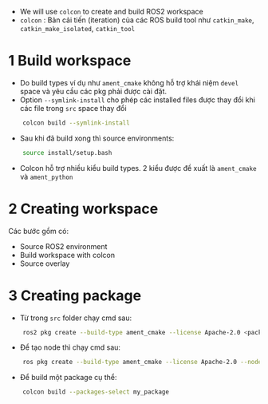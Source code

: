 - We will use `colcon` to create and build ROS2 workspace
- `colcon` : Bản cải tiến (iteration) của các ROS build tool như `catkin_make`, `catkin_make_isolated`, `catkin_tool`

# 1 Build workspace
- Do build types ví dụ như `ament_cmake` không hỗ trợ khái niệm `devel` space và yêu cầu các pkg phải được cài đặt.
- Option `--symlink-install` cho phép các installed files được thay đổi khi các file trong `src` space thay đổi
```bash
	colcon build --symlink-install
```
- Sau khi đã build xong thì source environments:
```bash
	source install/setup.bash
```
- Colcon hỗ trợ nhiều kiểu build types. 2 kiểu được đề xuất là `ament_cmake` và `ament_python`

# 2 Creating workspace

Các bước gồm có:
- Source ROS2 environment
- Build workspace with colcon
- Source overlay

# 3 Creating package
- Từ trong `src` folder chạy cmd sau:
```bash
	ros2 pkg create --build-type ament_cmake --license Apache-2.0 <package_name> # nếu dùng ament_python thì thay ament_cmake
```
- Để tạo node thì chạy cmd sau:
```bash
	ros pkg create --build-type ament_cmake --license Apache-2.0 --node-name <my_node> <my_package>
```
- Để build một package cụ thể:
```bash
	colcon build --packages-select my_package
```